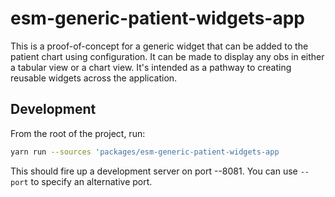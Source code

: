 # esm-generic-patient-widgets-app

This is a proof-of-concept for a generic widget that can be added to the patient chart using configuration. It can be made to display any obs in either a tabular view or a chart view. It's intended as a pathway to creating reusable widgets across the application. 

## Development

From the root of the project, run:

```bash
yarn run --sources 'packages/esm-generic-patient-widgets-app
```

This should fire up a development server on port --8081. You can use `--port` to specify an alternative port.